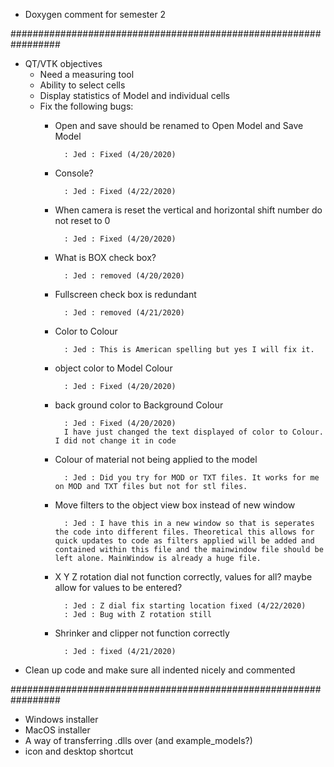 * Doxygen comment for semester 2  

#################################################################

* QT/VTK objectives
  - Need a measuring tool
  - Ability to select cells
  - Display statistics of Model and individual cells
  - Fix the following bugs:
    * Open and save should be renamed to Open Model and Save Model

			: Jed : Fixed (4/20/2020)

    * Console?  

			: Jed : Fixed (4/22/2020)

    * When camera is reset the vertical and horizontal shift number do not reset to 0 

			: Jed : Fixed (4/20/2020)

    * What is BOX check box? 

			: Jed : removed (4/20/2020)

    * Fullscreen check box is redundant 

			: Jed : removed (4/21/2020)

    * Color to Colour 

			: Jed : This is American spelling but yes I will fix it. 

    * object color to Model Colour 

			: Jed : Fixed (4/20/2020)

    * back ground color to Background Colour 

			: Jed : Fixed (4/20/2020)
			I have just changed the text displayed of color to Colour. I did not change it in code

    * Colour of material not being applied to the model 

			: Jed : Did you try for MOD or TXT files. It works for me on MOD and TXT files but not for stl files.

    * Move filters to the object view box instead of new window 

			: Jed : I have this in a new window so that is seperates the code into different files. Theoretical this allows for quick updates to code as filters applied will be added and contained within this file and the mainwindow file should be left alone. MainWindow is already a huge file.

    * X Y Z rotation dial not function correctly, values for all? maybe allow for values to be entered?

			: Jed : Z dial fix starting location fixed (4/22/2020)
			: Jed : Bug with Z rotation still 

    * Shrinker and clipper not function correctly

			: Jed : fixed (4/21/2020)

* Clean up code and make sure all indented nicely and commented

#################################################################

* Windows installer                                             
* MacOS installer                                                 
* A way of transferring .dlls over (and example_models?)
* icon and desktop shortcut
